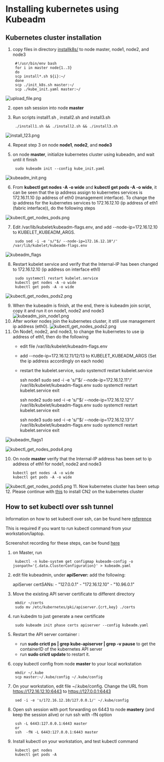 # Installing kubernetes using Kubeadm

## Kubernetes cluster installation

1. copy files in directory [installk8s/](installk8s/) to node master, node1, node2, and node3

        #!/usr/bin/env bash
        for i in master node{1..3}
        do
        scp install*.sh ${i}:~/
        done
        scp ./init_k8s.sh master:~/
        scp ./kube_init.yaml master:~/

![upload_file.png](images/upload_file.png)

2. open ssh session into node **master**
3. Run scripts install1.sh , install2.sh and install3.sh

        ./install1.sh && ./install2.sh && ./install3.sh

![install_123.png](images/install_123.png)

4. Repeat step 3 on node **node1**, **node2**, and **node3**
5. on node **master**, initialize kubernetes cluster using kubeadm, and wait until it finish

        sudo kubeadm init --config kube_init.yaml

![kubeadm_init.png](images/kubeadm_init.png)

6. From **kubectl get nodes -A -o wide** and **kubectl get pods -A -o wide**, it can be seen that the ip address assign to kubernetes services is 172.16.11.10 (ip address of eth0 (management interface). To change the ip address for the kubernetes services to 172.16.12.10 (ip address of eth1 (fabric interface)), do the following steps

![kubectl_get_nodes_pods.png](images/kubectl_get_nodes_pods.png)

7. Edit /var/lib/kubelet/kubeadm-flags.env, and add --node-ip=172.16.12.10 to KUBELET_KUBEADM_ARGS.

        sudo sed -i -e 's/"$/ --node-ip=172.16.12.10"/' /var/lib/kubelet/kubeadm-flags.env 

![kubeadm_flags](images/kubeadm_flags.png)

8. Restart kubelet service and verify that the Internal-IP has been changed to 172.16.12.10 (ip address on interface eth1)
        
        sudo systemctl restart kubelet.service
        kubectl get nodes -A -o wide
        kubectl get pods -A -o wide

![kubectl_get_nodes_pods2.png](images/kubectl_get_nodes_pods2.png)

9. When the kubeadm is finish, at the end, there is kubeadm join script, copy it and run it on node1, node2 and node3
![kubeadm_join_node1.png](images/kube_join_node1.png)
10. After worker nodes join the kubernetes cluster, it still use management ip address (eth0).
![kubectl_get_nodes_pods2.png](images/kubectl_get_nodes_pods3.png)
9. On Node1, node2, and node3, to change the kubernetes to use ip address of eth1, then do the following
   - edit file /var/lib/kubelet/kubeadm-flags.env
   - add --node-ip=172.16.12.11/12/13 to KUBELET_KUBEADM_ARGS (Set the ip address accordingly on each node)
   - restart the kubelet.service, sudo systemctl restart kubelet.service

        ssh node1 
        sudo sed -i -e 's/"$/ --node-ip=172.16.12.11"/' /var/lib/kubelet/kubeadm-flags.env
        sudo systemctl restart kubelet.service
        exit

        ssh node2
        sudo sed -i -e 's/"$/ --node-ip=172.16.12.12"/' /var/lib/kubelet/kubeadm-flags.env
        sudo systemctl restart kubelet.service
        exit

        ssh node3 
        sudo sed -i -e 's/"$/ --node-ip=172.16.12.13"/' /var/lib/kubelet/kubeadm-flags.env
        sudo systemctl restart kubelet.service
        exit



![kubeadm_flags1](images/kubeadm_flags1.png)

![kubectl_get_nodes_pods4.png](images/kubectl_get_nodes_pods4.png)

10. On node **master** verify that the Internal-IP address has been set to ip address of eth1 for node1, node2 and node3

        kubectl get nodes -A -o wide
        kubectl get pods -A -o wide

![kubectl_get_nodes_pods5.png](images/kubectl_get_nodes_pods5.png)
11. Now kubernetes cluster has been setup
12. Please continue with [this](cn2_installation.md) to install CN2 on the kubernetes cluster

## How to set kubectl over ssh tunnel

Information on how to set kubectl over ssh, can be found here [reference](https://blog.scottlowe.org/2019/07/30/adding-a-name-to-kubernetes-api-server-certificate/)

This is required if you want to run kubectl command from your workstation/laptop.


Screenshot recording for these steps, can be found [here](https://asciinema.org/a/MhG7mlJTPKY6C3P0dPYAPe8q1)


1. on Master, run 

        kubectl -n kube-system get configmap kubeadm-config -o jsonpath='{.data.ClusterConfiguration}' > kubeadm.yaml

2. edit file kubeadmin, under **apiServer:** add the following:

      apiServer
        certSANs:
        - "127.0.0.1"
        - "172.16.12.10"
        - "10.96.0.1"

3. Move the existing API server certificate to different directory

        mkdir ~/certs
        sudo mv /etc/kubernetes/pki/apiserver.{crt,key} ./certs

4. run kubedm to just generate a new certificate

        sudo kubeadm init phase certs apiserver --config kubeadm.yaml

5. Restart the API server container :
    - run **sudo crictl ps | grep kube-apiserver | grep -v pause** to get the containerID of the kubernetes API server
    - run **sudo crictl update <containerID>** to restart it.


6. copy kubectl config from node **master** to your local workstation

        mkdir ~/.kube
        scp master:~/.kube/config ~/.kube/config
        
7. On your workstation, edit file ~/.kube/config. Change the URL from https://172.16.12.10:6443 to https://127.0.0.1:6443

        sed -i -e 's/172.16.12.10/127.0.0.1/' ~/.kube/config

7. Open ssh session with port forwarding on 6443 to node **mastery** (and keep the session alive) or run ssh with -fN option 

        ssh -L 6443:127.0.0.1:6443 master
        or 
        ssh  -fN -L 6443:127.0.0.1:6443 master


8. Install kubectl on your workstation, and test kubectl command

        kubectl get nodes
        kubectl get pods -A



